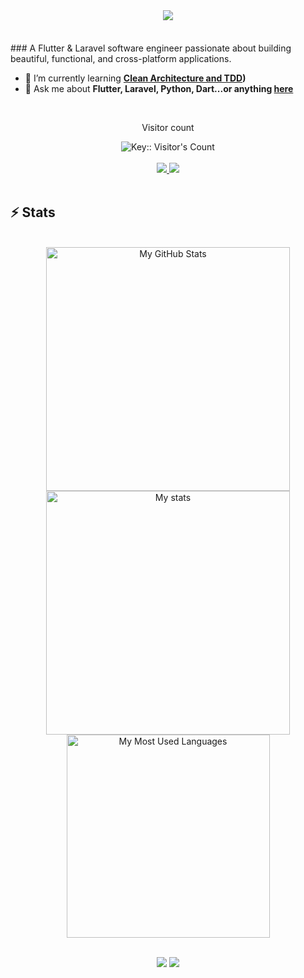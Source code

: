 <br>
<h1 align="center">
    <img src="https://readme-typing-svg.herokuapp.com/?font=Inter&size=30&center=true&vCenter=true&width=500&height=70&color=4493F8&duration=4000&lines=Hi+There!+👋;+I'm+Natnael+Desalegn!;" />
</h1>
<br>
### A Flutter & Laravel software engineer passionate about building beautiful, functional, and cross-platform applications.

- 🌱 I’m currently learning **[Clean Architecture and TDD](https://resocoder.com/flutter-clean-architecture-tdd/))**
- 💬 Ask me about **Flutter, Laravel, Python, Dart...or anything [here](https://www.linkedin.com/in/natnaeljul7/)**
<br>
<div align="center"> 
  <p>Visitor count</p>
<img src="https://profile-counter.deno.dev/:nbd1994:/count.svg" alt="Key:: Visitor's Count" />
</div>


<br>
<div align="center">
  <a href="mailto:natnaeljul7@gmail.com">
    <img src="https://img.shields.io/badge/Gmail-333333?style=for-the-badge&logo=gmail&logoColor=red" />
  </a>
  <a href="https://www.linkedin.com/in/natnaeljul7/" target="_blank">
    <img src="https://img.shields.io/badge/LinkedIn-0077B5?style=for-the-badge&logo=linkedin&logoColor=white" target="_blank" />
  </a>
</div>
<br>

## ⚡️ Stats
<br>
<div align=center>
  <img width=390 src="https://github-readme-stats.vercel.app/api?username=nbd1994&theme=transparent&count_private=true&show_icons=true&rank_icon=github&locale=en" alt="My GitHub Stats" />
  <img width=390 src="https://github-readme-streak-stats.herokuapp.com/?user=nbd1994&theme=transparent&count_private=true&border_radius=10&locale=en" alt="My stats" />
  <img width=325 src="https://github-readme-stats.vercel.app/api/top-langs?username=nbd1994&theme=transparent&layout=donut&hide=css&langs_count=8&border_radius=10&show_icons=true&locale=en" alt="My Most Used Languages" />
</div>
<br>

<p align="center">
  <img src="https://skillicons.dev/icons?i=dart,flutter,laravel,ts,java,react,nextjs,mongodb,postgres" />
  <img src="https://skillicons.dev/icons?i=figma,postman,docker,mysql,sqlite,js,php,git" />
</p>
